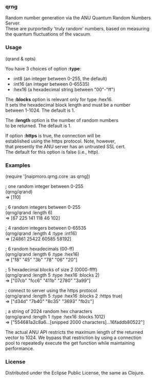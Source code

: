 ### qrng

Random number generation via the ANU Quantum Random Numbers Server.  
These are purportedly 'truly random' numbers, based on measuring  
the quantum fluctuations of the vacuum.

### Usage

(qrand & opts)

You have 3 choices of option **:type**:  
* :int8  (an integer between 0-255, the default)  
* :int16  (an integer between 0-65535)  
* :hex16  (a hexadecimal string between "00"-"ff")  
  
The **:blocks** option is relevant only for type :hex16.  
It sets the hexadecimal block length and must be a number  
between 1-1024. The default is 1.

The **:length** option is the number of random numbers  
to be returned. The default is 1.

If option **:https** is true, the connection will be  
established using the https protocol. Note, however,  
that presently the ANU server has an untrusted SSL cert.  
The default for this option is false (i.e., http).

### Examples

(require '[naipmoro.qrng.core :as qrng])

; one random integer between 0-255  
(qrng/qrand)  
=> [110]

; 6 random integers between 0-255  
(qrng/qrand :length 6)  
=> [67 225 141 118 46 102]

; 4 random integers between 0-65535  
(qrng/qrand :length 4 :type :int16)  
=> [24861 25422 60585 58192]

; 6 random hexadecimals (00-ff)  
(qrng/qrand :length 6 :type :hex16)  
=> ["f8" "45" "3b" "78" "06" "20"]

; 5 hexadecimal blocks of size 2 (0000-ffff)  
(qrng/qrand :length 5 :type :hex16 :blocks 2)  
=> ["07cb" "fcc6" "411b" "2780" "3a99"]

; connect to server using the https protocol  
(qrng/qrand :length 5 :type :hex16 :blocks 2 :https true)  
=> ["d34d" "7b40" "8c35" "3693" "fb2c"]

; a string of 2024 random hex characters  
(qrng/qrand :length 1 :type :hex16 :blocks 1012)  
=> ["554681a2c8a6...[snipped 2000 characters]...16faddb80522"]

The actual ANU API restricts the maximum length of the returned  
vector to 1024. We bypass that restriction by using a connection  
pool to repeatedly execute the get function while maintaining  
performance.

### License

Distributed under the Eclipse Public License, the same as Clojure.